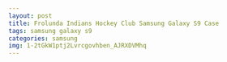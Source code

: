 ```yaml
---
layout: post
title: Frolunda Indians Hockey Club Samsung Galaxy S9 Case
tags: samsung galaxy s9
categories: samsung
img: 1-2tGkW1ptj2Lvrcgovhben_AJRXDVMhq
---
```

